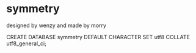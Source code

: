 # symmetry
designed by wenzy and made by morry

CREATE DATABASE symmetry DEFAULT CHARACTER SET utf8 COLLATE utf8_general_ci;

